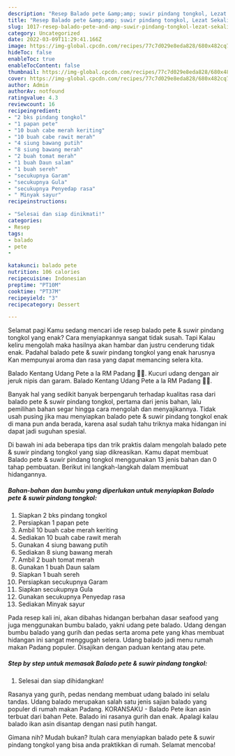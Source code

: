 ```yaml
---
description: "Resep Balado pete &amp;amp; suwir pindang tongkol, Lezat Sekali"
title: "Resep Balado pete &amp;amp; suwir pindang tongkol, Lezat Sekali"
slug: 1017-resep-balado-pete-and-amp-suwir-pindang-tongkol-lezat-sekali
category: Uncategorized
date: 2022-03-09T11:29:41.166Z
image: https://img-global.cpcdn.com/recipes/77c7d029e8eda828/680x482cq70/balado-pete-suwir-pindang-tongkol-foto-resep-utama.jpg
hideToc: false
enableToc: true
enableTocContent: false
thumbnail: https://img-global.cpcdn.com/recipes/77c7d029e8eda828/680x482cq70/balado-pete-suwir-pindang-tongkol-foto-resep-utama.jpg
cover: https://img-global.cpcdn.com/recipes/77c7d029e8eda828/680x482cq70/balado-pete-suwir-pindang-tongkol-foto-resep-utama.jpg
author: Admin
authorAv: notfound
ratingvalue: 4.3
reviewcount: 16
recipeingredient:
- "2 bks pindang tongkol"
- "1 papan pete"
- "10 buah cabe merah keriting"
- "10 buah cabe rawit merah"
- "4 siung bawang putih"
- "8 siung bawang merah"
- "2 buah tomat merah"
- "1 buah Daun salam"
- "1 buah sereh"
- "secukupnya Garam"
- "secukupnya Gula"
- "secukupnya Penyedap rasa"
- " Minyak sayur"
recipeinstructions:

- "Selesai dan siap dinikmati!"
categories:
- Resep
tags:
- balado
- pete
- 

katakunci: balado pete  
nutrition: 106 calories
recipecuisine: Indonesian
preptime: "PT10M"
cooktime: "PT37M"
recipeyield: "3"
recipecategory: Dessert

---
```



Selamat pagi Kamu sedang mencari ide resep balado pete &amp; suwir pindang tongkol yang enak? Cara menyiapkannya sangat tidak susah. Tapi Kalau keliru mengolah maka hasilnya akan hambar dan justru cenderung tidak enak. Padahal balado pete &amp; suwir pindang tongkol yang enak harusnya Kan mempunyai aroma dan rasa yang dapat memancing selera kita.


Balado Kentang Udang Pete a la RM Padang 👍🏼. Kucuri udang dengan air jeruk nipis dan garam. Balado Kentang Udang Pete a la RM Padang 👍🏼.

Banyak hal yang sedikit banyak berpengaruh terhadap kualitas rasa dari balado pete &amp; suwir pindang tongkol, pertama dari jenis bahan, lalu pemilihan bahan segar hingga cara mengolah dan menyajikannya. Tidak usah pusing jika mau menyiapkan balado pete &amp; suwir pindang tongkol enak di mana pun anda berada, karena asal sudah tahu triknya maka hidangan ini dapat jadi suguhan spesial.


Di bawah ini ada beberapa tips dan trik praktis dalam mengolah balado pete &amp; suwir pindang tongkol yang siap dikreasikan. Kamu dapat membuat Balado pete &amp; suwir pindang tongkol menggunakan 13 jenis bahan dan 0 tahap pembuatan. Berikut ini langkah-langkah dalam membuat hidangannya.

<!--inarticleads1-->

##### Bahan-bahan dan bumbu yang diperlukan untuk menyiapkan Balado pete &amp; suwir pindang tongkol:

1. Siapkan 2 bks pindang tongkol
1. Persiapkan 1 papan pete
1. Ambil 10 buah cabe merah keriting
1. Sediakan 10 buah cabe rawit merah
1. Gunakan 4 siung bawang putih
1. Sediakan 8 siung bawang merah
1. Ambil 2 buah tomat merah
1. Gunakan 1 buah Daun salam
1. Siapkan 1 buah sereh
1. Persiapkan secukupnya Garam
1. Siapkan secukupnya Gula
1. Gunakan secukupnya Penyedap rasa
1. Sediakan  Minyak sayur


Pada resep kali ini, akan dibahas hidangan berbahan dasar seafood yang juga menggunakan bumbu balado, yakni udang pete balado. Udang dengan bumbu balado yang gurih dan pedas serta aroma pete yang khas membuat hidangan ini sangat menggugah selera. Udang balado jadi menu rumah makan Padang populer. Disajikan dengan paduan kentang atau pete. 

<!--inarticleads2-->

##### Step by step untuk memasak Balado pete &amp; suwir pindang tongkol:


1. Selesai dan siap dihidangkan!

Rasanya yang gurih, pedas nendang membuat udang balado ini selalu tandas. Udang balado merupakan salah satu jenis sajian balado yang populer di rumah makan Padang. KORANSAKU - Balado Pete ikan asin terbuat dari bahan Pete. Balado ini rasanya gurih dan enak. Apalagi kalau balado ikan asin disantap dengan nasi putih hangat. 

Gimana nih? Mudah bukan? Itulah cara menyiapkan balado pete &amp; suwir pindang tongkol yang bisa anda praktikkan di rumah. Selamat mencoba!
